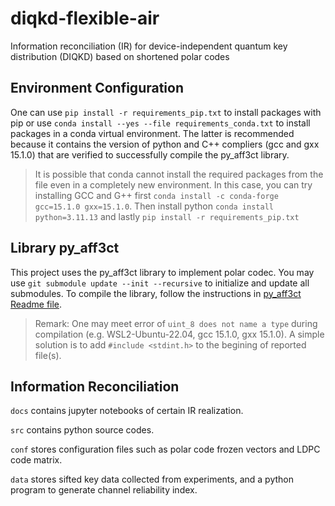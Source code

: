 # diqkd-flexible-air

Information reconciliation (IR) for device-independent quantum key distribution (DIQKD) based on shortened polar codes

## Environment Configuration

One can use `pip install -r requirements_pip.txt` to install packages with pip or use `conda install --yes --file requirements_conda.txt` to install packages in a conda virtual environment. The latter is recommended because it contains the version of python and C++ compliers (gcc and gxx 15.1.0) that are verified to successfully compile the py_aff3ct library.

> It is possible that conda cannot install the required packages from the file even in a completely new environment.
> In this case, you can try installing GCC and G++ first `conda install -c conda-forge gcc=15.1.0 gxx=15.1.0`.
Then install python `conda install python=3.11.13` and lastly `pip install -r requirements_pip.txt`

## Library py_aff3ct

This project uses the py_aff3ct library to implement polar codec. You may use `git submodule update --init --recursive` to initialize and update all submodules. To compile the library, follow the instructions in [py_aff3ct Readme file](https://github.com/Shen-Cao/py_aff3ct/blob/master/README.md).

> Remark: One may meet error of `uint_8 does not name a type` during compilation (e.g. WSL2-Ubuntu-22.04, gcc 15.1.0, gxx 15.1.0). A simple solution is to add `#include <stdint.h>` to the begining of reported file(s).

## Information Reconciliation

`docs` contains jupyter notebooks of certain IR realization.

`src` contains python source codes.

`conf` stores configuration files such as polar code frozen vectors and LDPC code matrix.

`data` stores sifted key data collected from experiments, and a python program to generate channel reliability index.
